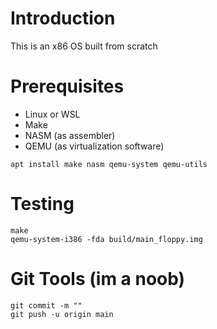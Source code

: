 # Introduction
This is an x86 OS built from scratch

# Prerequisites
- Linux or WSL
- Make
- NASM (as assembler)
- QEMU (as virtualization software)
```
apt install make nasm qemu-system qemu-utils
```
# Testing
```
make
qemu-system-i386 -fda build/main_floppy.img
```

# Git Tools (im a noob)
```
git commit -m ""
git push -u origin main
```
